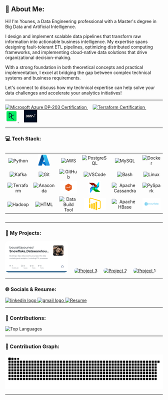 <h2 align="left">💫 About Me:</h2>

<p align="left">
  Hi! I'm Younes, a Data Engineering professional with a Master's degree in Big Data and Artificial Intelligence.

  I design and implement scalable data pipelines that transform raw information into actionable business intelligence. My expertise spans designing fault-tolerant ETL pipelines, optimizing distributed computing frameworks, and implementing cloud-native data solutions that drive organizational decision-making.

  With a strong foundation in both theoretical concepts and practical implementation, I excel at bridging the gap between complex technical systems and business requirements.

  Let's connect to discuss how my technical expertise can help solve your data challenges and accelerate your analytics initiatives!
</p>

---

<p align="left">
  <a href="https://learn.microsoft.com/en-us/users/younesbousetta-0663/credentials/8f8eb28ae65b0a31?ref=https%3A%2F%2Fwww.linkedin.com%2F" target="_blank" rel="noopener noreferrer">
    <img src="https://training.cellenza.com/wp-content/uploads/2021/07/DP-200.png" height="40" alt="Microsoft Azure DP-203 Certification" title="Microsoft Azure DP-203" />
  </a>
  &nbsp;&nbsp;&nbsp;
  <a href="https://www.credly.com/badges/cbb25194-f866-4b0e-842a-abad9151b797/linked_in_profile" target="_blank" rel="noopener noreferrer">
    <img src="https://images.credly.com/images/99289602-861e-4929-8277-773e63a2fa6f/image.png" height="40" alt="Terraform Certification" title="Terraform Associate" />
  </a>
  &nbsp;&nbsp;&nbsp;
  <a href="https://www.datacamp.com/statement-of-accomplishment/course/b25512f51c833faec85a34cea5e586c43f9d10ed?raw=1" target="_blank" rel="noopener noreferrer">
    <img src="logo's/68747470733a2f2f706c61792d6c682e.png" height="40" alt="DataCamp Certification" title="DataCamp Course Completion" />
  </a>
  &nbsp;&nbsp;&nbsp;
  <a href="https://learn.365datascience.com/certificates/CC-F2D857E8AA/" target="_blank" rel="noopener noreferrer">
    <img src="logo's/Untitled.png" height="40" alt="365 Data Science Certification" title="365 Data Science Course Completion" />
  </a>
</p>

---

<h3 align="left">💻 Tech Stack:</h3>

<table align="left">
  <tr>
    <td align="center">
      <img src="https://skillicons.dev/icons?i=py" height="40" alt="Python" title="Python" />
    </td>
    <td align="center">
      <img src="logo's/1200px-Microsoft_Azure.svg.png" height="40" alt="Azure" title="Microsoft Azure" />
    </td>
    <td align="center">
      <img src="https://skillicons.dev/icons?i=aws" height="40" alt="AWS" title="Amazon Web Services" />
    </td>
    <td align="center">
      <img src="https://skillicons.dev/icons?i=postgres" height="40" alt="PostgreSQL" title="PostgreSQL" />
    </td>
    <td align="center">
      <img src="https://skillicons.dev/icons?i=mysql" height="40" alt="MySQL" title="MySQL" />
    </td>
    <td align="center">
      <img src="https://skillicons.dev/icons?i=docker" height="40" alt="Docker" title="Docker" />
    </td>
  </tr>
  <tr>
    <td align="center">
      <img src="https://skillicons.dev/icons?i=kafka" height="40" alt="Kafka" title="Apache Kafka" />
    </td>
    <td align="center">
      <img src="https://skillicons.dev/icons?i=git" height="40" alt="Git" title="Git" />
    </td>
    <td align="center">
      <img src="https://skillicons.dev/icons?i=github" height="40" alt="GitHub" title="GitHub" />
    </td>
    <td align="center">
      <img src="https://skillicons.dev/icons?i=vscode" height="40" alt="VSCode" title="Visual Studio Code" />
    </td>
    <td align="center">
      <img src="https://skillicons.dev/icons?i=bash" height="40" alt="Bash" title="Bash" />
    </td>
    <td align="center">
      <img src="https://skillicons.dev/icons?i=linux" height="40" alt="Linux" title="Linux" />
    </td>
  </tr>
  <tr>
    <td align="center">
      <img src="https://cdn.prod.website-files.com/6340ceb04078362242dd4eb9/636131fe1f44d41e7af2eb78_terraform-logo.png" height="40" alt="Terraform" title="Terraform" />
    </td>
    <td align="center">
      <img src="https://cdn.jsdelivr.net/gh/devicons/devicon/icons/anaconda/anaconda-original.svg" height="40" alt="Anaconda" title="Anaconda" />
    </td>
    <td align="center">
      <img src="logo's/cq5dam.web.1280.1280.png" height="40" alt="Apache Spark" title="Apache Spark" />
    </td>
    <td align="center">
      <img src="logo's/airflow-logo-png_seeklogo-339932.png" height="40" alt="Apache Airflow" title="Apache Airflow" />
    </td>
    <td align="center">
      <img src="https://cdn.jsdelivr.net/gh/devicons/devicon/icons/cassandra/cassandra-original.svg" height="40" alt="Apache Cassandra" title="Apache Cassandra" />
    </td>
    <td align="center">
      <img src="https://cdn.jsdelivr.net/gh/devicons/devicon/icons/apache/apache-original.svg" height="40" alt="PySpark" title="PySpark" />
    </td>
  </tr>
  <tr>
    <td align="center">
      <img src="https://cdn.jsdelivr.net/gh/devicons/devicon/icons/hadoop/hadoop-original.svg" height="40" alt="Hadoop" title="Hadoop" />
    </td>
    <td align="center">
      <img src="https://cdn.jsdelivr.net/gh/devicons/devicon/icons/html5/html5-original.svg" height="40" alt="HTML" title="HTML" />
    </td>
    <td align="center">
      <img src="https://miro.medium.com/v2/resize:fit:600/1*aQgo0Ne43diOfc-QL9XJ3w.png" height="40" alt="Data Build Tool" title="Data Build Tool (DBT)" />
    </td>
    <td align="center">
      <img src="logo's/Microsoft-Power-BI-Logo-2013.png" height="40" alt="Power BI" title="Power BI" />
    </td>
    <td align="center">
      <img src="https://upload.wikimedia.org/wikipedia/commons/1/1e/Apache_HBase_Logo.svg" height="40" alt="Apache HBase" title="Apache HBase" />
    </td>
    <td align="center">
      <img src="logo's/Snowflake_Inc.-Logo.wine.png" height="40" alt="Snowflake" title="Snowflake" />
    </td>
  </tr>
</table>

<br clear="both" />

---

<h3 align="left">🚀 My Projects:</h3>

<p align="left">
  <a href="https://github.com/bousettayounes/Snowflake_Datawarehouse_Project" target="_blank" style="border-radius: 10px; overflow: hidden; display: inline-block;">
    <img src="https://github.com/bousettayounes/Snowflake_Datawarehouse_Project/blob/main/Snowflake%20Data%20Warehouse%20Project.jpg?raw=true" alt="Project 4" width="200" height="100" style="border-radius: 10px;"/>
  </a>
  &nbsp;&nbsp;&nbsp;
  <a href="https://github.com/bousettayounes/High-Throughput-Streaming-Pipeline-3K-Records-per-Second" target="_blank" style="border-radius: 10px; overflow: hidden; display: inline-block;">
    <img src="https://github.com/bousettayounes/High-Throughput-Streaming-Pipeline-3K-Records-per-Second/blob/main/High-Throughput%20Streaming%20Pipeline.jpg?raw=true" alt="Project 3" width="200" height="100" style="border-radius: 10px;"/>
  </a>
  &nbsp;&nbsp;&nbsp;
  <a href="https://github.com/bousettayounes/Inventory-Management-Data-Warehouse" target="_blank" style="border-radius: 10px; overflow: hidden; display: inline-block;">
    <img src="https://github.com/bousettayounes/Inventory-Management-Data-Warehouse/blob/main/Design%20and%20Implementation%20of%20an%20Inventory%20Management%20Data%20Warehouse.jpg?raw=true" alt="Project 2" width="200" height="100" style="border-radius: 10px;"/>
  </a>
  &nbsp;&nbsp;&nbsp;
  <a href="https://github.com/bousettayounes/Real-Time-Processing-of-Users-Data" target="_blank" style="border-radius: 10px; overflow: hidden; display: inline-block;">
    <img src="https://github.com/bousettayounes/Real-Time-Processing-of-Users-Data/blob/main/Real_time_Processing.jpg?raw=true" alt="Project 1" width="200" height="100" style="border-radius: 10px;"/>
  </a>
</p>

---

<h3 align="left">🌐 Socials & Resume:</h3>

<div align="left">
  <a href="https://www.linkedin.com/in/bousettayounes/" target="_blank">
    <img src="https://raw.githubusercontent.com/maurodesouza/profile-readme-generator/master/src/assets/icons/social/linkedin/default.svg" width="70" height="40" alt="linkedin logo"  />
  </a>
  <a href="mailto:bousettayounes98@gmail.com" target="_blank">
    <img src="https://raw.githubusercontent.com/maurodesouza/profile-readme-generator/master/src/assets/icons/social/gmail/default.svg" width="70" height="40" alt="gmail logo"  />
  </a>
  <a href="https://drive.google.com/file/d/1r4rO0G6SNUtJhTXLiyj28OKX_NPblkTq/view?usp=sharing" target="_blank">
    <img src="https://cdn-icons-png.flaticon.com/512/8101/8101319.png" width="70" height="40" alt="Resume"  />
  </a>
</div>


---

<h3 align="left">📢 Contributions:</h3>

</p>

<p align="left">
  <img src="https://github-readme-stats.vercel.app/api/top-langs?username=bousettayounes&locale=en&hide_title=false&layout=compact&card_width=320&langs_count=6&theme=dracula&hide_border=false" height="150" alt="Top Languages" />
</p>

---

<h3 align="left">🐍 Contribution Graph:</h3>

<img src="https://raw.githubusercontent.com/bousettayounes/bousettayounes/output/snake.svg" alt="Snake animation" />

---
